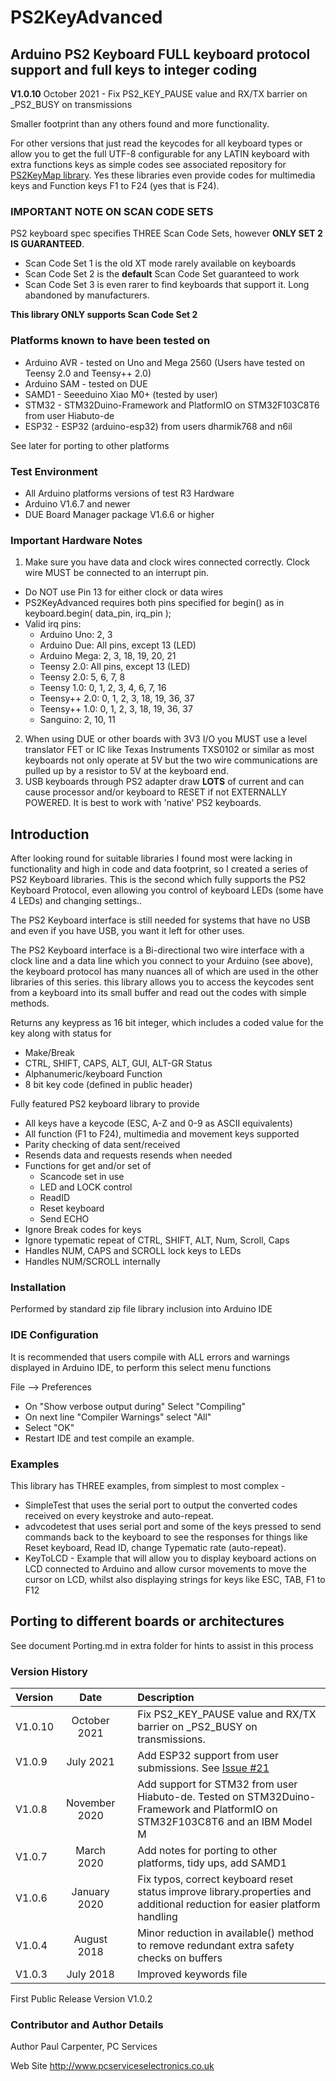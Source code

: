 # PS2KeyAdvanced
## Arduino PS2 Keyboard FULL keyboard protocol support and full keys to integer coding
**V1.0.10** October 2021 - Fix PS2_KEY_PAUSE value and RX/TX barrier on _PS2_BUSY on transmissions

Smaller footprint than any others found and more functionality.

For other versions that just read the keycodes for all keyboard types or allow you to get the full UTF-8 configurable for any LATIN keyboard with 
extra functions keys as simple codes see associated repository for [PS2KeyMap library](https://github.com/techpaul/PS2KeyMap). Yes these libraries even provide codes 
for multimedia keys and Function keys F1 to F24 (yes that is F24).

### IMPORTANT NOTE ON SCAN CODE SETS

PS2 keyboard spec specifies THREE Scan Code Sets, however **ONLY SET 2 IS GUARANTEED**.

-  Scan Code Set 1 is the old XT mode rarely  available on keyboards
-  Scan Code Set 2 is the **default** Scan Code Set guaranteed to work
-  Scan Code Set 3 is even rarer to find keyboards that support it. Long abandoned by manufacturers.

**This library ONLY supports Scan Code Set 2**

### Platforms known to have been tested on

-  Arduino AVR - tested on Uno and Mega 2560 (Users have tested on Teensy 2.0 and Teensy++ 2.0)
-  Arduino SAM - tested on DUE
-  SAMD1 - Seeeduino Xiao M0+ (tested by user)
-  STM32 - STM32Duino-Framework and PlatformIO on STM32F103C8T6 from user Hiabuto-de
-  ESP32 - ESP32 (arduino-esp32) from users dharmik768 and n6il

See later for porting to other platforms

### Test Environment

- All Arduino platforms versions of test R3 Hardware
- Arduino V1.6.7 and newer
- DUE Board Manager package V1.6.6 or higher

### Important Hardware Notes

1. Make sure you have data and clock wires connected correctly. Clock wire MUST be connected to an interrupt pin.

  -  Do NOT use Pin 13 for either clock or data wires
  -  PS2KeyAdvanced requires both pins specified for begin() as in keyboard.begin( data_pin, irq_pin );
  -  Valid irq pins:
      -  Arduino Uno: 2, 3
      -  Arduino Due: All pins, except 13 (LED)
      -  Arduino Mega: 2, 3, 18, 19, 20, 21
      -  Teensy 2.0: All pins, except 13 (LED)
      -  Teensy 2.0: 5, 6, 7, 8
      -  Teensy 1.0: 0, 1, 2, 3, 4, 6, 7, 16
      -  Teensy++ 2.0: 0, 1, 2, 3, 18, 19, 36, 37
      -  Teensy++ 1.0: 0, 1, 2, 3, 18, 19, 36, 37
      -  Sanguino: 2, 10, 11

2. When using DUE or other boards with 3V3 I/O you MUST use a level translator FET or IC like Texas Instruments TXS0102 or similar as most keyboards
 not only operate at 5V but the two wire communications are pulled up by a resistor to 5V at the keyboard end.
3. USB keyboards through PS2 adapter draw **LOTS** of current and can cause processor and/or keyboard to RESET if not EXTERNALLY POWERED. It is best 
to work with 'native' PS2 keyboards.

## Introduction
After looking round for suitable libraries I found most were lacking in functionality and high in code and data footprint, so I created a series of 
PS2 Keyboard libraries. This is the second which fully supports the PS2 Keyboard Protocol, even allowing you control of keyboard LEDs (some have 4 
LEDs) and changing settings..

The PS2 Keyboard interface is still needed for systems that have no USB and even if you have USB, you want it left for other uses.

The PS2 Keyboard interface is a Bi-directional two wire interface with a clock line and a data line which you connect to your Arduino (see above), 
the keyboard protocol has many nuances all of which are used in the other libraries of this series. this library allows you to access the keycodes
 sent from a keyboard into its small buffer and read out the codes with simple methods.

Returns any keypress as 16 bit integer, which includes a coded value for the key along with status for

   - Make/Break
   - CTRL, SHIFT, CAPS, ALT, GUI, ALT-GR Status
   - Alphanumeric/keyboard Function
   - 8 bit key code (defined in public header)

Fully featured PS2 keyboard library to provide

   - All keys have a keycode (ESC, A-Z and 0-9 as ASCII equivalents)
   - All function (F1 to F24), multimedia and movement keys supported
   - Parity checking of data sent/received
   - Resends data and requests resends when needed
   - Functions for get and/or set of
        - Scancode set in use
        - LED and LOCK control
        - ReadID
        - Reset keyboard
        - Send ECHO
   - Ignore Break codes for keys
   - Ignore typematic repeat of CTRL, SHIFT, ALT, Num, Scroll, Caps
   - Handles NUM, CAPS and SCROLL lock keys to LEDs
   - Handles NUM/SCROLL internally

### Installation
Performed by standard zip file library inclusion into Arduino IDE

### IDE Configuration
It is recommended that users compile with ALL errors and warnings displayed in Arduino IDE, to perform this select
menu functions

File --> Preferences

-  On "Show verbose output during" Select "Compiling"
-  On next line "Compiler Warnings" select "All"
-  Select "OK"
-  Restart IDE and test compile an example.

### Examples
This library has THREE examples, from simplest to most complex -

  - SimpleTest that uses the serial port to output the converted codes received on every keystroke and auto-repeat.
  - advcodetest that uses serial port and some of the keys pressed to send commands back to the keyboard to see the responses for things like Reset 
  keyboard, Read ID, change Typematic rate (auto-repeat).
  - KeyToLCD - Example that will allow you to display keyboard actions on LCD connected to Arduino and allow cursor movements to move the cursor on 
  LCD, whilst also displaying strings for keys like ESC, TAB, F1 to F12
  
## Porting to different boards or architectures
See document Porting.md in extra folder for hints to assist in this process
### Version History

| Version | Date | | Description |
|:--|:--:|---|:--|
|V1.0.10| October 2021 | | Fix PS2_KEY_PAUSE value and RX/TX barrier on _PS2_BUSY on transmissions. |
|V1.0.9| July 2021 | | Add ESP32 support from user submissions. See [Issue #21](https://github.com/techpaul/PS2KeyAdvanced/issues/21)|
|V1.0.8| November 2020 | | Add support for STM32 from user Hiabuto-de. Tested on STM32Duino-Framework and PlatformIO on STM32F103C8T6 and an IBM Model M|
|V1.0.7| March 2020 | | Add notes for porting to other platforms, tidy ups, add SAMD1|
|V1.0.6| January 2020 | | Fix typos, correct keyboard reset status improve library.properties and additional reduction for easier platform handling|
|V1.0.4| August 2018 | | Minor reduction in available() method to remove redundant extra safety checks on buffers|
|V1.0.3| July 2018 | | Improved keywords file|

First Public Release Version V1.0.2
### Contributor and Author Details
Author Paul Carpenter, PC Services

Web Site http://www.pcserviceselectronics.co.uk
